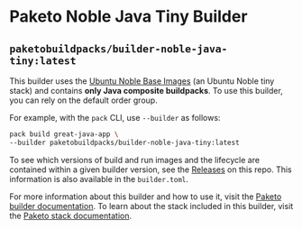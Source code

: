 # Paketo Noble Java Tiny Builder

## `paketobuildpacks/builder-noble-java-tiny:latest`

This builder uses the [Ubuntu Noble Base Images](https://github.com/paketo-buildpacks/ubuntu-noble-base-images) (an Ubuntu Noble
tiny stack) and contains **only Java composite buildpacks**. To use this
builder, you can rely on the default order group.

For example, with the `pack` CLI, use `--builder` as follows:
```bash
pack build great-java-app \
--builder paketobuildpacks/builder-noble-java-tiny:latest
```

To see which versions of build and run images and the lifecycle are contained
within a given builder version, see the
[Releases](https://github.com/paketo-buildpacks/builder-noble-java-tiny/releases)
on this repo. This information is also available in the `builder.toml`.

For more information about this builder and how to use it, visit the [Paketo
builder documentation](https://paketo.io/docs/builders/).  To learn about the
stack included in this builder, visit the [Paketo stack
documentation](https://paketo.io/docs/stacks/).

